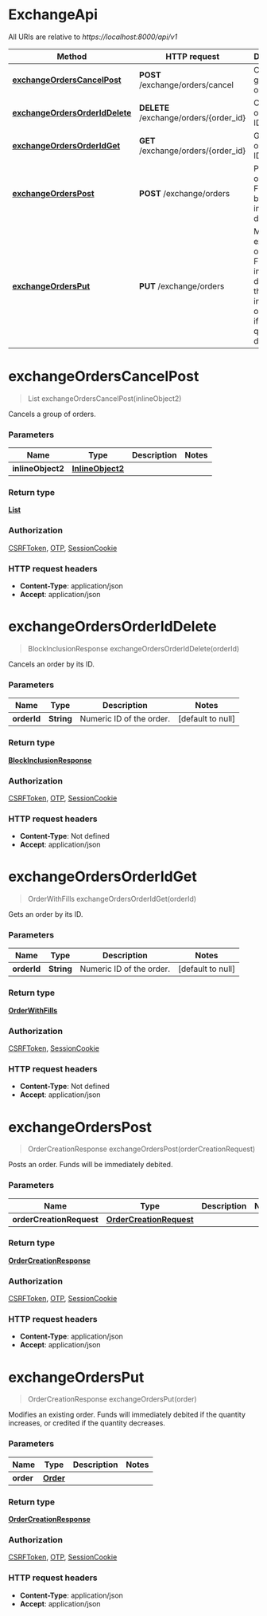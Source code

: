 # ExchangeApi

All URIs are relative to _https://localhost:8000/api/v1_

| Method                                                                        | HTTP request                           | Description                                                                                                                  |
| ----------------------------------------------------------------------------- | -------------------------------------- | ---------------------------------------------------------------------------------------------------------------------------- |
| [**exchangeOrdersCancelPost**](ExchangeApi.md#exchangeOrdersCancelPost)       | **POST** /exchange/orders/cancel       | Cancels a group of orders.                                                                                                   |
| [**exchangeOrdersOrderIdDelete**](ExchangeApi.md#exchangeOrdersOrderIdDelete) | **DELETE** /exchange/orders/{order_id} | Cancels an order by its ID.                                                                                                  |
| [**exchangeOrdersOrderIdGet**](ExchangeApi.md#exchangeOrdersOrderIdGet)       | **GET** /exchange/orders/{order_id}    | Gets an order by its ID.                                                                                                     |
| [**exchangeOrdersPost**](ExchangeApi.md#exchangeOrdersPost)                   | **POST** /exchange/orders              | Posts an order. Funds will be immediately debited.                                                                           |
| [**exchangeOrdersPut**](ExchangeApi.md#exchangeOrdersPut)                     | **PUT** /exchange/orders               | Modifies an existing order. Funds will immediately debited if the quantity increases, or credited if the quantity decreases. |

<a name="exchangeOrdersCancelPost"></a>

# **exchangeOrdersCancelPost**

> List exchangeOrdersCancelPost(inlineObject2)

Cancels a group of orders.

### Parameters

| Name              | Type                                             | Description | Notes |
| ----------------- | ------------------------------------------------ | ----------- | ----- |
| **inlineObject2** | [**InlineObject2**](..//Models/InlineObject2.md) |             |

### Return type

[**List**](..//Models/oneOf<BlockInclusionResponse,BlockInclusionFailure>.md)

### Authorization

[CSRFToken](../README.md#CSRFToken), [OTP](../README.md#OTP), [SessionCookie](../README.md#SessionCookie)

### HTTP request headers

- **Content-Type**: application/json
- **Accept**: application/json

<a name="exchangeOrdersOrderIdDelete"></a>

# **exchangeOrdersOrderIdDelete**

> BlockInclusionResponse exchangeOrdersOrderIdDelete(orderId)

Cancels an order by its ID.

### Parameters

| Name        | Type       | Description              | Notes             |
| ----------- | ---------- | ------------------------ | ----------------- |
| **orderId** | **String** | Numeric ID of the order. | [default to null] |

### Return type

[**BlockInclusionResponse**](..//Models/BlockInclusionResponse.md)

### Authorization

[CSRFToken](../README.md#CSRFToken), [OTP](../README.md#OTP), [SessionCookie](../README.md#SessionCookie)

### HTTP request headers

- **Content-Type**: Not defined
- **Accept**: application/json

<a name="exchangeOrdersOrderIdGet"></a>

# **exchangeOrdersOrderIdGet**

> OrderWithFills exchangeOrdersOrderIdGet(orderId)

Gets an order by its ID.

### Parameters

| Name        | Type       | Description              | Notes             |
| ----------- | ---------- | ------------------------ | ----------------- |
| **orderId** | **String** | Numeric ID of the order. | [default to null] |

### Return type

[**OrderWithFills**](..//Models/OrderWithFills.md)

### Authorization

[CSRFToken](../README.md#CSRFToken), [SessionCookie](../README.md#SessionCookie)

### HTTP request headers

- **Content-Type**: Not defined
- **Accept**: application/json

<a name="exchangeOrdersPost"></a>

# **exchangeOrdersPost**

> OrderCreationResponse exchangeOrdersPost(orderCreationRequest)

Posts an order. Funds will be immediately debited.

### Parameters

| Name                     | Type                                                           | Description | Notes |
| ------------------------ | -------------------------------------------------------------- | ----------- | ----- |
| **orderCreationRequest** | [**OrderCreationRequest**](..//Models/OrderCreationRequest.md) |             |

### Return type

[**OrderCreationResponse**](..//Models/OrderCreationResponse.md)

### Authorization

[CSRFToken](../README.md#CSRFToken), [OTP](../README.md#OTP), [SessionCookie](../README.md#SessionCookie)

### HTTP request headers

- **Content-Type**: application/json
- **Accept**: application/json

<a name="exchangeOrdersPut"></a>

# **exchangeOrdersPut**

> OrderCreationResponse exchangeOrdersPut(order)

Modifies an existing order. Funds will immediately debited if the quantity increases, or credited if the quantity decreases.

### Parameters

| Name      | Type                             | Description | Notes |
| --------- | -------------------------------- | ----------- | ----- |
| **order** | [**Order**](..//Models/Order.md) |             |

### Return type

[**OrderCreationResponse**](..//Models/OrderCreationResponse.md)

### Authorization

[CSRFToken](../README.md#CSRFToken), [OTP](../README.md#OTP), [SessionCookie](../README.md#SessionCookie)

### HTTP request headers

- **Content-Type**: application/json
- **Accept**: application/json
